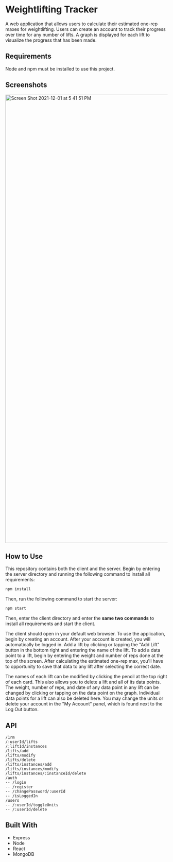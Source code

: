 # Weightlifting Tracker
A web application that allows users to calculate their estimated one-rep maxes for weightlifting. Users can create an account to track their progress over time for any number of lifts. A graph is displayed for each lift to visualize the progress that has been made.

## Requirements
Node and npm must be installed to use this project.

## Screenshots
<img width="1393" alt="Screen Shot 2021-12-01 at 5 41 51 PM" src="https://user-images.githubusercontent.com/32973242/144326081-e02742e9-6101-4ff7-97f0-eee1f6b74c62.png">

## How to Use
This repository contains both the client and the server. Begin by entering the server directory and running the following command to install all requirements:

```bash
npm install
```

Then, run the following command to start the server:

```bash
npm start
```

Then, enter the client directory and enter the <b>same two commands</b> to install all requirements and start the client.

The client should open in your default web browser. To use the application, begin by creating an account. After your account is created, you will automatically be logged in. Add a lift by clicking or tapping the "Add Lift" button in the bottom right and entering the name of the lift. To add a data point to a lift, begin by entering the weight and number of reps done at the top of the screen. After calculating the estimated one-rep max, you'll have to opportunity to save that data to any lift after selecting the correct date.

The names of each lift can be modified by clicking the pencil at the top right of each card. This also allows you to delete a lift and all of its data points. The weight, number of reps, and date of any data point in any lift can be changed by clicking or tapping on the data point on the graph. Individual data points for a lift can also be deleted here. You may change the units or delete your account in the "My Account" panel, which is found next to the Log Out button.

## API

```/api
/1rm
/:userId/lifts
/:liftId/instances
/lifts/add
/lifts/modify
/lifts/delete
/lifts/instances/add
/lifts/instances/modify
/lifts/instances/:instanceId/delete
/auth
-- /login
-- /register
-- /changePassword/:userId
-- /isLoggedIn
/users
-- /:userId/toggleUnits
-- /:userId/delete
```


## Built With

- Express
- Node
- React
- MongoDB
